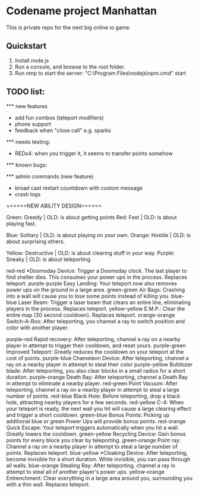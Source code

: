 # Codename project Manhattan

This is private repo for the next big online io game.

## Quickstart

1. Install node.js
2. Run a console, and browse to the root folder.
3. Run nmp to start the server: "C:\Program Files\nodejs\npm.cmd" start

## TODO list:



*** new features
- add fun combos (teleport modifiers)
- phone support
- feedback when "close call" e.g. sparks

*** needs testing:
- REDx4: when you trigger it, it seems to transfer points somehow

*** known bugs:

*** admin commands (new feature)
- broad cast restart countdown with custom message
- crash logs

======NEW ABILITY DESIGN======

Green:	Greedy		| OLD: is about getting points
Red:	Fast		| OLD: is about playing fast.

Blue:	Solitary	| OLD: is about playing on your own.
Orange:	Hostile		| OLD: is about surprising others.

Yellow: Destructive	| OLD: is about clearing stuff in your way.
Purple: Sneaky		| OLD: is about teleporting.



red-red			*Doomsday Device: Trigger a Doomsday clock. The last player to find shelter dies. This consumes your power ups in the process. Replaces teleport.
purple-purple	Easy Landing: Your teleport now also removes power ups on the ground in a large area.
green-green		Air Bags: Crashing into a wall will cause you to lose some points instead of killing you.
blue-blue		Laser Beam: Trigger a laser beam that clears an entire line, eliminating players in the process. Replaces teleport.
yellow-yellow 	E.M.P.: Clear the entire map (30 second cooldown). Replaces teleport.
orange-orange	Switch-A-Roo: After teleporting, you channel a ray to switch position and color with another player.

purple-red		Rapid recovery: After teleporting, channel a ray on a nearby player in attempt to trigger their cooldown, and reset yours.
purple-green	Improved Teleport: Greatly reduces the cooldown on your teleport at the cost of points.
purple-blue		Chameleon Device: After teleporting, channel a ray on a nearby player in attempt to steal their color
purple-yellow	Bulldozer blade: After teleporting, you also clear blocks in a small radius for a short duration.
purple-orange	Death Ray: After teleporting, channel a Death Ray in attempt to eliminate a nearby player.
red-green		Point Vacuum: After teleporting, channel a ray on a nearby player in attempt to steal a large number of points. 
red-blue		Black Hole: Before teleporting, drop a black hole, attracting nearby players for a few seconds.
red-yellow		C-4: When your teleport is ready, the next wall you hit will cause a large clearing effect and trigger a short cooldown.
green-blue		Bonus Points: Picking up additional blue or green Power Ups will provide bonus points.
red-orange		Quick Escape: Your teleport triggers automatically when you hit a wall. Greatly lowers the cooldown. 
green-yellow	Recycling Device: Gain bonus points for every block you clear by teleporting.
green-orange	Point ray: Channel a ray on a nearby player in attempt to steal a large number of points. Replaces teleport.
blue-yellow		*Cloaking Device: After teleporting, become invisible for a short duration. While invisible, you can pass through all walls. 
blue-orange		Stealing Ray: After teleporting, channel a ray in attempt to steal all of another player's power ups.
yellow-orange	Entrenchment: Clear everything in a large area around you, surrounding you with a thin wall. Replaces teleport.



